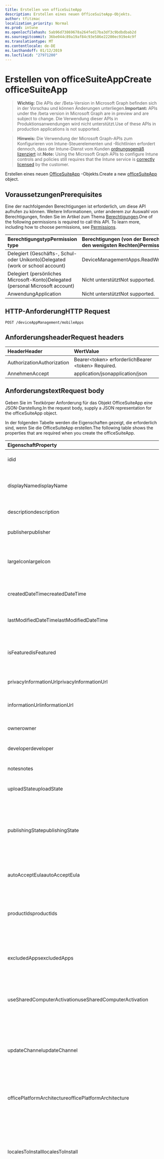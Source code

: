 ```yaml
---
title: Erstellen von officeSuiteApp
description: Erstellen eines neuen OfficeSuiteApp-Objekts.
author: tfitzmac
localization_priority: Normal
ms.prod: intune
ms.openlocfilehash: 5ab96d73869678a264fed17ba3df3c9bdbdbab2d
ms.sourcegitcommit: 36be044c89a19af84c93e586e22200ec919e4c9f
ms.translationtype: MT
ms.contentlocale: de-DE
ms.lasthandoff: 01/12/2019
ms.locfileid: "27971200"
---
```

# <a name="create-officesuiteapp"></a><span data-ttu-id="c37c4-103">Erstellen von officeSuiteApp</span><span class="sxs-lookup"><span data-stu-id="c37c4-103">Create officeSuiteApp</span></span>

> <span data-ttu-id="c37c4-104">**Wichtig:** Die APIs der /Beta-Version in Microsoft Graph befinden sich in der Vorschau und können Änderungen unterliegen.</span><span class="sxs-lookup"><span data-stu-id="c37c4-104">**Important:** APIs under the /beta version in Microsoft Graph are in preview and are subject to change.</span></span> <span data-ttu-id="c37c4-105">Die Verwendung dieser APIs in Produktionsanwendungen wird nicht unterstützt.</span><span class="sxs-lookup"><span data-stu-id="c37c4-105">Use of these APIs in production applications is not supported.</span></span>

> <span data-ttu-id="c37c4-106">**Hinweis:** Die Verwendung der Microsoft Graph-APIs zum Konfigurieren von Intune-Steuerelementen und -Richtlinien erfordert dennoch, dass der Intune-Dienst vom Kunden [ordnungsgemäß lizenziert](https://go.microsoft.com/fwlink/?linkid=839381) ist.</span><span class="sxs-lookup"><span data-stu-id="c37c4-106">**Note:** Using the Microsoft Graph APIs to configure Intune controls and policies still requires that the Intune service is [correctly licensed](https://go.microsoft.com/fwlink/?linkid=839381) by the customer.</span></span>

<span data-ttu-id="c37c4-107">Erstellen eines neuen [OfficeSuiteApp](../resources/intune-apps-officesuiteapp.md) -Objekts.</span><span class="sxs-lookup"><span data-stu-id="c37c4-107">Create a new [officeSuiteApp](../resources/intune-apps-officesuiteapp.md) object.</span></span>
## <a name="prerequisites"></a><span data-ttu-id="c37c4-108">Voraussetzungen</span><span class="sxs-lookup"><span data-stu-id="c37c4-108">Prerequisites</span></span>
<span data-ttu-id="c37c4-p102">Eine der nachfolgenden Berechtigungen ist erforderlich, um diese API aufrufen zu können. Weitere Informationen, unter anderem zur Auswahl von Berechtigungen, finden Sie im Artikel zum Thema [Berechtigungen](/graph/permissions-reference).</span><span class="sxs-lookup"><span data-stu-id="c37c4-p102">One of the following permissions is required to call this API. To learn more, including how to choose permissions, see [Permissions](/graph/permissions-reference).</span></span>

|<span data-ttu-id="c37c4-111">Berechtigungstyp</span><span class="sxs-lookup"><span data-stu-id="c37c4-111">Permission type</span></span>|<span data-ttu-id="c37c4-112">Berechtigungen (von der Berechtigung mit den meisten Rechten zu der mit den wenigsten Rechten)</span><span class="sxs-lookup"><span data-stu-id="c37c4-112">Permissions (from most to least privileged)</span></span>|
|:---|:---|
|<span data-ttu-id="c37c4-113">Delegiert (Geschäfts-, Schul- oder Unikonto)</span><span class="sxs-lookup"><span data-stu-id="c37c4-113">Delegated (work or school account)</span></span>|<span data-ttu-id="c37c4-114">DeviceManagementApps.ReadWrite.All</span><span class="sxs-lookup"><span data-stu-id="c37c4-114">DeviceManagementApps.ReadWrite.All</span></span>|
|<span data-ttu-id="c37c4-115">Delegiert (persönliches Microsoft-Konto)</span><span class="sxs-lookup"><span data-stu-id="c37c4-115">Delegated (personal Microsoft account)</span></span>|<span data-ttu-id="c37c4-116">Nicht unterstützt</span><span class="sxs-lookup"><span data-stu-id="c37c4-116">Not supported.</span></span>|
|<span data-ttu-id="c37c4-117">Anwendung</span><span class="sxs-lookup"><span data-stu-id="c37c4-117">Application</span></span>|<span data-ttu-id="c37c4-118">Nicht unterstützt</span><span class="sxs-lookup"><span data-stu-id="c37c4-118">Not supported.</span></span>|

## <a name="http-request"></a><span data-ttu-id="c37c4-119">HTTP-Anforderung</span><span class="sxs-lookup"><span data-stu-id="c37c4-119">HTTP Request</span></span>
<!-- {
  "blockType": "ignored"
}
-->
``` http
POST /deviceAppManagement/mobileApps
```

## <a name="request-headers"></a><span data-ttu-id="c37c4-120">Anforderungsheader</span><span class="sxs-lookup"><span data-stu-id="c37c4-120">Request headers</span></span>
|<span data-ttu-id="c37c4-121">Header</span><span class="sxs-lookup"><span data-stu-id="c37c4-121">Header</span></span>|<span data-ttu-id="c37c4-122">Wert</span><span class="sxs-lookup"><span data-stu-id="c37c4-122">Value</span></span>|
|:---|:---|
|<span data-ttu-id="c37c4-123">Authorization</span><span class="sxs-lookup"><span data-stu-id="c37c4-123">Authorization</span></span>|<span data-ttu-id="c37c4-124">Bearer&lt;token&gt; erforderlich</span><span class="sxs-lookup"><span data-stu-id="c37c4-124">Bearer &lt;token&gt; Required.</span></span>|
|<span data-ttu-id="c37c4-125">Annehmen</span><span class="sxs-lookup"><span data-stu-id="c37c4-125">Accept</span></span>|<span data-ttu-id="c37c4-126">application/json</span><span class="sxs-lookup"><span data-stu-id="c37c4-126">application/json</span></span>|

## <a name="request-body"></a><span data-ttu-id="c37c4-127">Anforderungstext</span><span class="sxs-lookup"><span data-stu-id="c37c4-127">Request body</span></span>
<span data-ttu-id="c37c4-128">Geben Sie im Textkörper Anforderung für das Objekt OfficeSuiteApp eine JSON-Darstellung.</span><span class="sxs-lookup"><span data-stu-id="c37c4-128">In the request body, supply a JSON representation for the officeSuiteApp object.</span></span>

<span data-ttu-id="c37c4-129">In der folgenden Tabelle werden die Eigenschaften gezeigt, die erforderlich sind, wenn Sie die OfficeSuiteApp erstellen.</span><span class="sxs-lookup"><span data-stu-id="c37c4-129">The following table shows the properties that are required when you create the officeSuiteApp.</span></span>

|<span data-ttu-id="c37c4-130">Eigenschaft</span><span class="sxs-lookup"><span data-stu-id="c37c4-130">Property</span></span>|<span data-ttu-id="c37c4-131">Typ</span><span class="sxs-lookup"><span data-stu-id="c37c4-131">Type</span></span>|<span data-ttu-id="c37c4-132">Beschreibung</span><span class="sxs-lookup"><span data-stu-id="c37c4-132">Description</span></span>|
|:---|:---|:---|
|<span data-ttu-id="c37c4-133">id</span><span class="sxs-lookup"><span data-stu-id="c37c4-133">id</span></span>|<span data-ttu-id="c37c4-134">Zeichenfolge</span><span class="sxs-lookup"><span data-stu-id="c37c4-134">String</span></span>|<span data-ttu-id="c37c4-135">Schlüssel der Entität</span><span class="sxs-lookup"><span data-stu-id="c37c4-135">Key of the entity.</span></span> <span data-ttu-id="c37c4-136">Geerbt von [mobileApp](../resources/intune-apps-mobileapp.md).</span><span class="sxs-lookup"><span data-stu-id="c37c4-136">Inherited from [mobileApp](../resources/intune-apps-mobileapp.md)</span></span>|
|<span data-ttu-id="c37c4-137">displayName</span><span class="sxs-lookup"><span data-stu-id="c37c4-137">displayName</span></span>|<span data-ttu-id="c37c4-138">Zeichenfolge</span><span class="sxs-lookup"><span data-stu-id="c37c4-138">String</span></span>|<span data-ttu-id="c37c4-139">Der vom Administrator bereitgestellte oder importierte Titel der App.</span><span class="sxs-lookup"><span data-stu-id="c37c4-139">The admin provided or imported title of the app.</span></span> <span data-ttu-id="c37c4-140">Geerbt von [mobileApp](../resources/intune-apps-mobileapp.md).</span><span class="sxs-lookup"><span data-stu-id="c37c4-140">Inherited from [mobileApp](../resources/intune-apps-mobileapp.md)</span></span>|
|<span data-ttu-id="c37c4-141">description</span><span class="sxs-lookup"><span data-stu-id="c37c4-141">description</span></span>|<span data-ttu-id="c37c4-142">Zeichenfolge</span><span class="sxs-lookup"><span data-stu-id="c37c4-142">String</span></span>|<span data-ttu-id="c37c4-143">Beschreibung der App.</span><span class="sxs-lookup"><span data-stu-id="c37c4-143">The description of the app.</span></span> <span data-ttu-id="c37c4-144">Geerbt von [mobileApp](../resources/intune-apps-mobileapp.md).</span><span class="sxs-lookup"><span data-stu-id="c37c4-144">Inherited from [mobileApp](../resources/intune-apps-mobileapp.md)</span></span>|
|<span data-ttu-id="c37c4-145">publisher</span><span class="sxs-lookup"><span data-stu-id="c37c4-145">publisher</span></span>|<span data-ttu-id="c37c4-146">Zeichenfolge</span><span class="sxs-lookup"><span data-stu-id="c37c4-146">String</span></span>|<span data-ttu-id="c37c4-147">Der Herausgeber der App.</span><span class="sxs-lookup"><span data-stu-id="c37c4-147">The publisher of the app.</span></span> <span data-ttu-id="c37c4-148">Geerbt von [mobileApp](../resources/intune-apps-mobileapp.md).</span><span class="sxs-lookup"><span data-stu-id="c37c4-148">Inherited from [mobileApp](../resources/intune-apps-mobileapp.md)</span></span>|
|<span data-ttu-id="c37c4-149">largeIcon</span><span class="sxs-lookup"><span data-stu-id="c37c4-149">largeIcon</span></span>|[<span data-ttu-id="c37c4-150">mimeContent</span><span class="sxs-lookup"><span data-stu-id="c37c4-150">mimeContent</span></span>](../resources/intune-shared-mimecontent.md)|<span data-ttu-id="c37c4-151">Das große Symbol, das in den App-Details angezeigt und für den Upload des Symbols verwendet werden soll.</span><span class="sxs-lookup"><span data-stu-id="c37c4-151">The large icon, to be displayed in the app details and used for upload of the icon.</span></span> <span data-ttu-id="c37c4-152">Geerbt von [mobileApp](../resources/intune-apps-mobileapp.md).</span><span class="sxs-lookup"><span data-stu-id="c37c4-152">Inherited from [mobileApp](../resources/intune-apps-mobileapp.md)</span></span>|
|<span data-ttu-id="c37c4-153">createdDateTime</span><span class="sxs-lookup"><span data-stu-id="c37c4-153">createdDateTime</span></span>|<span data-ttu-id="c37c4-154">DateTimeOffset</span><span class="sxs-lookup"><span data-stu-id="c37c4-154">DateTimeOffset</span></span>|<span data-ttu-id="c37c4-155">Datum und Uhrzeit der Erstellung der App.</span><span class="sxs-lookup"><span data-stu-id="c37c4-155">The date and time the app was created.</span></span> <span data-ttu-id="c37c4-156">Geerbt von [mobileApp](../resources/intune-apps-mobileapp.md).</span><span class="sxs-lookup"><span data-stu-id="c37c4-156">Inherited from [mobileApp](../resources/intune-apps-mobileapp.md)</span></span>|
|<span data-ttu-id="c37c4-157">lastModifiedDateTime</span><span class="sxs-lookup"><span data-stu-id="c37c4-157">lastModifiedDateTime</span></span>|<span data-ttu-id="c37c4-158">DateTimeOffset</span><span class="sxs-lookup"><span data-stu-id="c37c4-158">DateTimeOffset</span></span>|<span data-ttu-id="c37c4-159">Datum und Uhrzeit der letzten Änderung der App.</span><span class="sxs-lookup"><span data-stu-id="c37c4-159">The date and time the app was last modified.</span></span> <span data-ttu-id="c37c4-160">Geerbt von [mobileApp](../resources/intune-apps-mobileapp.md).</span><span class="sxs-lookup"><span data-stu-id="c37c4-160">Inherited from [mobileApp](../resources/intune-apps-mobileapp.md)</span></span>|
|<span data-ttu-id="c37c4-161">isFeatured</span><span class="sxs-lookup"><span data-stu-id="c37c4-161">isFeatured</span></span>|<span data-ttu-id="c37c4-162">Boolescher Wert</span><span class="sxs-lookup"><span data-stu-id="c37c4-162">Boolean</span></span>|<span data-ttu-id="c37c4-163">Wert, der angibt, ob die App vom Administrator als empfohlen markiert wurde. Geerbt von [mobileApp](../resources/intune-apps-mobileapp.md).</span><span class="sxs-lookup"><span data-stu-id="c37c4-163">The value indicating whether the app is marked as featured by the admin. Inherited from [mobileApp](../resources/intune-apps-mobileapp.md)</span></span>|
|<span data-ttu-id="c37c4-164">privacyInformationUrl</span><span class="sxs-lookup"><span data-stu-id="c37c4-164">privacyInformationUrl</span></span>|<span data-ttu-id="c37c4-165">Zeichenfolge</span><span class="sxs-lookup"><span data-stu-id="c37c4-165">String</span></span>|<span data-ttu-id="c37c4-166">URL zur Datenschutzerklärung.</span><span class="sxs-lookup"><span data-stu-id="c37c4-166">The privacy statement Url.</span></span> <span data-ttu-id="c37c4-167">Geerbt von [mobileApp](../resources/intune-apps-mobileapp.md).</span><span class="sxs-lookup"><span data-stu-id="c37c4-167">Inherited from [mobileApp](../resources/intune-apps-mobileapp.md)</span></span>|
|<span data-ttu-id="c37c4-168">informationUrl</span><span class="sxs-lookup"><span data-stu-id="c37c4-168">informationUrl</span></span>|<span data-ttu-id="c37c4-169">Zeichenfolge</span><span class="sxs-lookup"><span data-stu-id="c37c4-169">String</span></span>|<span data-ttu-id="c37c4-170">URL zur Seite mit weiteren Informationen.</span><span class="sxs-lookup"><span data-stu-id="c37c4-170">The more information Url.</span></span> <span data-ttu-id="c37c4-171">Geerbt von [mobileApp](../resources/intune-apps-mobileapp.md).</span><span class="sxs-lookup"><span data-stu-id="c37c4-171">Inherited from [mobileApp](../resources/intune-apps-mobileapp.md)</span></span>|
|<span data-ttu-id="c37c4-172">owner</span><span class="sxs-lookup"><span data-stu-id="c37c4-172">owner</span></span>|<span data-ttu-id="c37c4-173">Zeichenfolge</span><span class="sxs-lookup"><span data-stu-id="c37c4-173">String</span></span>|<span data-ttu-id="c37c4-174">Der Besitzer der App.</span><span class="sxs-lookup"><span data-stu-id="c37c4-174">The owner of the app.</span></span> <span data-ttu-id="c37c4-175">Geerbt von [mobileApp](../resources/intune-apps-mobileapp.md).</span><span class="sxs-lookup"><span data-stu-id="c37c4-175">Inherited from [mobileApp](../resources/intune-apps-mobileapp.md)</span></span>|
|<span data-ttu-id="c37c4-176">developer</span><span class="sxs-lookup"><span data-stu-id="c37c4-176">developer</span></span>|<span data-ttu-id="c37c4-177">Zeichenfolge</span><span class="sxs-lookup"><span data-stu-id="c37c4-177">String</span></span>|<span data-ttu-id="c37c4-178">Der Entwickler der App.</span><span class="sxs-lookup"><span data-stu-id="c37c4-178">The developer of the app.</span></span> <span data-ttu-id="c37c4-179">Geerbt von [mobileApp](../resources/intune-apps-mobileapp.md).</span><span class="sxs-lookup"><span data-stu-id="c37c4-179">Inherited from [mobileApp](../resources/intune-apps-mobileapp.md)</span></span>|
|<span data-ttu-id="c37c4-180">notes</span><span class="sxs-lookup"><span data-stu-id="c37c4-180">notes</span></span>|<span data-ttu-id="c37c4-181">Zeichenfolge</span><span class="sxs-lookup"><span data-stu-id="c37c4-181">String</span></span>|<span data-ttu-id="c37c4-182">Hinweise zur App.</span><span class="sxs-lookup"><span data-stu-id="c37c4-182">Notes for the app.</span></span> <span data-ttu-id="c37c4-183">Geerbt von [mobileApp](../resources/intune-apps-mobileapp.md).</span><span class="sxs-lookup"><span data-stu-id="c37c4-183">Inherited from [mobileApp](../resources/intune-apps-mobileapp.md)</span></span>|
|<span data-ttu-id="c37c4-184">uploadState</span><span class="sxs-lookup"><span data-stu-id="c37c4-184">uploadState</span></span>|<span data-ttu-id="c37c4-185">Int32</span><span class="sxs-lookup"><span data-stu-id="c37c4-185">Int32</span></span>|<span data-ttu-id="c37c4-186">Der Upload-Zustand.</span><span class="sxs-lookup"><span data-stu-id="c37c4-186">The upload state.</span></span> <span data-ttu-id="c37c4-187">Geerbt von [mobileApp](../resources/intune-apps-mobileapp.md).</span><span class="sxs-lookup"><span data-stu-id="c37c4-187">Inherited from [mobileApp](../resources/intune-apps-mobileapp.md)</span></span>|
|<span data-ttu-id="c37c4-188">publishingState</span><span class="sxs-lookup"><span data-stu-id="c37c4-188">publishingState</span></span>|[<span data-ttu-id="c37c4-189">mobileAppPublishingState</span><span class="sxs-lookup"><span data-stu-id="c37c4-189">mobileAppPublishingState</span></span>](../resources/intune-apps-mobileapppublishingstate.md)|<span data-ttu-id="c37c4-190">Der Veröffentlichungsstatus der App.</span><span class="sxs-lookup"><span data-stu-id="c37c4-190">The publishing state for the app.</span></span> <span data-ttu-id="c37c4-191">Eine App kann erst zugewiesen werden, wenn sie veröffentlicht wurde.</span><span class="sxs-lookup"><span data-stu-id="c37c4-191">The app cannot be assigned unless the app is published.</span></span> <span data-ttu-id="c37c4-192">Geerbt von [MobileApp](../resources/intune-apps-mobileapp.md).</span><span class="sxs-lookup"><span data-stu-id="c37c4-192">Inherited from [mobileApp](../resources/intune-apps-mobileapp.md).</span></span> <span data-ttu-id="c37c4-193">Mögliche Werte sind: `notPublished`, `processing` und `published`.</span><span class="sxs-lookup"><span data-stu-id="c37c4-193">Possible values are: `notPublished`, `processing`, `published`.</span></span>|
|<span data-ttu-id="c37c4-194">autoAcceptEula</span><span class="sxs-lookup"><span data-stu-id="c37c4-194">autoAcceptEula</span></span>|<span data-ttu-id="c37c4-195">Boolescher Wert</span><span class="sxs-lookup"><span data-stu-id="c37c4-195">Boolean</span></span>|<span data-ttu-id="c37c4-196">Der Wert, der automatisch auf den des Endbenutzers Gerät den Lizenzvertrag zu akzeptieren.</span><span class="sxs-lookup"><span data-stu-id="c37c4-196">The value to accept the EULA automatically on the enduser's device.</span></span>|
|<span data-ttu-id="c37c4-197">productIds</span><span class="sxs-lookup"><span data-stu-id="c37c4-197">productIds</span></span>|<span data-ttu-id="c37c4-198">[OfficeProductId](../resources/intune-apps-officeproductid.md) -Auflistung</span><span class="sxs-lookup"><span data-stu-id="c37c4-198">[officeProductId](../resources/intune-apps-officeproductid.md) collection</span></span>|<span data-ttu-id="c37c4-199">Die Produkt-Ids, die die Office365 Suite SKU darstellen.</span><span class="sxs-lookup"><span data-stu-id="c37c4-199">The Product Ids that represent the Office365 Suite SKU.</span></span> <span data-ttu-id="c37c4-200">Mögliche Werte: sind `o365ProPlusRetail`, `o365BusinessRetail`, `visioProRetail` und `projectProRetail`.</span><span class="sxs-lookup"><span data-stu-id="c37c4-200">Possible values are: `o365ProPlusRetail`, `o365BusinessRetail`, `visioProRetail`, `projectProRetail`.</span></span>|
|<span data-ttu-id="c37c4-201">excludedApps</span><span class="sxs-lookup"><span data-stu-id="c37c4-201">excludedApps</span></span>|[<span data-ttu-id="c37c4-202">excludedApps</span><span class="sxs-lookup"><span data-stu-id="c37c4-202">excludedApps</span></span>](../resources/intune-apps-excludedapps.md)|<span data-ttu-id="c37c4-203">Die Eigenschaft, um die apps darstellen, die von der ausgewählten Office365 Produkt-ID ausgeschlossen werden</span><span class="sxs-lookup"><span data-stu-id="c37c4-203">The property to represent the apps which are excluded from the selected Office365 Product Id.</span></span>|
|<span data-ttu-id="c37c4-204">useSharedComputerActivation</span><span class="sxs-lookup"><span data-stu-id="c37c4-204">useSharedComputerActivation</span></span>|<span data-ttu-id="c37c4-205">Boolescher Wert</span><span class="sxs-lookup"><span data-stu-id="c37c4-205">Boolean</span></span>|<span data-ttu-id="c37c4-206">Die Eigenschaft an, die darstellen, ob die Aktivierung gemeinsam genutzter Computer nicht für die app-Suite Office365 verwendet wird.</span><span class="sxs-lookup"><span data-stu-id="c37c4-206">The property to represent that whether the shared computer activation is used not for Office365 app suite.</span></span>|
|<span data-ttu-id="c37c4-207">updateChannel</span><span class="sxs-lookup"><span data-stu-id="c37c4-207">updateChannel</span></span>|[<span data-ttu-id="c37c4-208">officeUpdateChannel</span><span class="sxs-lookup"><span data-stu-id="c37c4-208">officeUpdateChannel</span></span>](../resources/intune-apps-officeupdatechannel.md)|<span data-ttu-id="c37c4-209">Die Eigenschaft, die Update-Kanal Office365 darstellen.</span><span class="sxs-lookup"><span data-stu-id="c37c4-209">The property to represent the Office365 Update Channel.</span></span> <span data-ttu-id="c37c4-210">Mögliche Werte sind: `none`, `current`, `deferred`, `firstReleaseCurrent` und `firstReleaseDeferred`.</span><span class="sxs-lookup"><span data-stu-id="c37c4-210">Possible values are: `none`, `current`, `deferred`, `firstReleaseCurrent`, `firstReleaseDeferred`.</span></span>|
|<span data-ttu-id="c37c4-211">officePlatformArchitecture</span><span class="sxs-lookup"><span data-stu-id="c37c4-211">officePlatformArchitecture</span></span>|[<span data-ttu-id="c37c4-212">windowsArchitecture</span><span class="sxs-lookup"><span data-stu-id="c37c4-212">windowsArchitecture</span></span>](../resources/intune-apps-windowsarchitecture.md)|<span data-ttu-id="c37c4-213">Die Eigenschaft, die Office365 app Suite Version darstellen.</span><span class="sxs-lookup"><span data-stu-id="c37c4-213">The property to represent the Office365 app suite version.</span></span> <span data-ttu-id="c37c4-214">Mögliche Werte sind: `none`, `x86`, `x64`, `arm` und `neutral`.</span><span class="sxs-lookup"><span data-stu-id="c37c4-214">Possible values are: `none`, `x86`, `x64`, `arm`, `neutral`.</span></span>|
|<span data-ttu-id="c37c4-215">localesToInstall</span><span class="sxs-lookup"><span data-stu-id="c37c4-215">localesToInstall</span></span>|<span data-ttu-id="c37c4-216">Collection von Objekten des Typs „String“</span><span class="sxs-lookup"><span data-stu-id="c37c4-216">String collection</span></span>|<span data-ttu-id="c37c4-217">Die Eigenschaft, um die Gebietsschemas darstellen, die installiert werden Wenn apps aus Office365 installiert wird.</span><span class="sxs-lookup"><span data-stu-id="c37c4-217">The property to represent the locales which are installed when the apps from Office365 is installed.</span></span> <span data-ttu-id="c37c4-218">Standard RFC 6033 verwendet.</span><span class="sxs-lookup"><span data-stu-id="c37c4-218">It uses standard RFC 6033.</span></span> <span data-ttu-id="c37c4-219">REF:https://technet.microsoft.com/en-us/library/cc179219(v=office.16).aspx</span><span class="sxs-lookup"><span data-stu-id="c37c4-219">Ref: https://technet.microsoft.com/en-us/library/cc179219(v=office.16).aspx</span></span>|
|<span data-ttu-id="c37c4-220">installProgressDisplayLevel</span><span class="sxs-lookup"><span data-stu-id="c37c4-220">installProgressDisplayLevel</span></span>|[<span data-ttu-id="c37c4-221">officeSuiteInstallProgressDisplayLevel</span><span class="sxs-lookup"><span data-stu-id="c37c4-221">officeSuiteInstallProgressDisplayLevel</span></span>](../resources/intune-apps-officesuiteinstallprogressdisplaylevel.md)|<span data-ttu-id="c37c4-222">Sie können die Anzeigeebene für die Installation des Fortschritts Setup-Benutzeroberfläche auf dem Gerät angeben.</span><span class="sxs-lookup"><span data-stu-id="c37c4-222">To specify the level of display for the Installation Progress Setup UI on the Device.</span></span> <span data-ttu-id="c37c4-223">Mögliche Werte sind: `none` und `full`.</span><span class="sxs-lookup"><span data-stu-id="c37c4-223">Possible values are: `none`, `full`.</span></span>|
|<span data-ttu-id="c37c4-224">shouldUninstallOlderVersionsOfOffice</span><span class="sxs-lookup"><span data-stu-id="c37c4-224">shouldUninstallOlderVersionsOfOffice</span></span>|<span data-ttu-id="c37c4-225">Boolescher Wert</span><span class="sxs-lookup"><span data-stu-id="c37c4-225">Boolean</span></span>|<span data-ttu-id="c37c4-226">Die Eigenschaft zum bestimmen, ob das vorhandene Office MSI deinstallieren, wenn eine Office365 app-Suite auf dem Gerät bereitgestellt wird.</span><span class="sxs-lookup"><span data-stu-id="c37c4-226">The property to determine whether to uninstall existing Office MSI if an Office365 app suite is deployed to the device or not.</span></span>|
|<span data-ttu-id="c37c4-227">targetVersion</span><span class="sxs-lookup"><span data-stu-id="c37c4-227">targetVersion</span></span>|<span data-ttu-id="c37c4-228">Zeichenfolge</span><span class="sxs-lookup"><span data-stu-id="c37c4-228">String</span></span>|<span data-ttu-id="c37c4-229">Die Eigenschaft, die bestimmte Zielversion für die app-Suite Office365 darstellen, die auf den Geräten bereitgestellten blieb werden sollte.</span><span class="sxs-lookup"><span data-stu-id="c37c4-229">The property to represent the specific target version for the Office365 app suite that should be remained deployed on the devices.</span></span>|
|<span data-ttu-id="c37c4-230">updateVersion</span><span class="sxs-lookup"><span data-stu-id="c37c4-230">updateVersion</span></span>|<span data-ttu-id="c37c4-231">Zeichenfolge</span><span class="sxs-lookup"><span data-stu-id="c37c4-231">String</span></span>|<span data-ttu-id="c37c4-232">Die Eigenschaft, die Version darstellen, die bestimmten Zielversion für die app-Suite Office365 verfügbar ist.</span><span class="sxs-lookup"><span data-stu-id="c37c4-232">The property to represent the update version in which the specific target version is available for the Office365 app suite.</span></span>|



## <a name="response"></a><span data-ttu-id="c37c4-233">Antwort</span><span class="sxs-lookup"><span data-stu-id="c37c4-233">Response</span></span>
<span data-ttu-id="c37c4-234">Wenn der Vorgang erfolgreich war, gibt diese Methode einen `201 Created` Antwortcode und eines [OfficeSuiteApp](../resources/intune-apps-officesuiteapp.md) -Objekts in der Antworttext.</span><span class="sxs-lookup"><span data-stu-id="c37c4-234">If successful, this method returns a `201 Created` response code and a [officeSuiteApp](../resources/intune-apps-officesuiteapp.md) object in the response body.</span></span>

## <a name="example"></a><span data-ttu-id="c37c4-235">Beispiel</span><span class="sxs-lookup"><span data-stu-id="c37c4-235">Example</span></span>
### <a name="request"></a><span data-ttu-id="c37c4-236">Anforderung</span><span class="sxs-lookup"><span data-stu-id="c37c4-236">Request</span></span>
<span data-ttu-id="c37c4-237">Nachfolgend sehen Sie ein Beispiel der Anforderung.</span><span class="sxs-lookup"><span data-stu-id="c37c4-237">Here is an example of the request.</span></span>
``` http
POST https://graph.microsoft.com/beta/deviceAppManagement/mobileApps
Content-type: application/json
Content-length: 1466

{
  "@odata.type": "#microsoft.graph.officeSuiteApp",
  "displayName": "Display Name value",
  "description": "Description value",
  "publisher": "Publisher value",
  "largeIcon": {
    "@odata.type": "microsoft.graph.mimeContent",
    "type": "Type value",
    "value": "dmFsdWU="
  },
  "lastModifiedDateTime": "2017-01-01T00:00:35.1329464-08:00",
  "isFeatured": true,
  "privacyInformationUrl": "https://example.com/privacyInformationUrl/",
  "informationUrl": "https://example.com/informationUrl/",
  "owner": "Owner value",
  "developer": "Developer value",
  "notes": "Notes value",
  "uploadState": 11,
  "publishingState": "processing",
  "autoAcceptEula": true,
  "productIds": [
    "o365BusinessRetail"
  ],
  "excludedApps": {
    "@odata.type": "microsoft.graph.excludedApps",
    "access": true,
    "excel": true,
    "groove": true,
    "infoPath": true,
    "lync": true,
    "oneDrive": true,
    "oneNote": true,
    "outlook": true,
    "powerPoint": true,
    "publisher": true,
    "sharePointDesigner": true,
    "visio": true,
    "word": true
  },
  "useSharedComputerActivation": true,
  "updateChannel": "current",
  "officePlatformArchitecture": "x86",
  "localesToInstall": [
    "Locales To Install value"
  ],
  "installProgressDisplayLevel": "full",
  "shouldUninstallOlderVersionsOfOffice": true,
  "targetVersion": "Target Version value",
  "updateVersion": "Update Version value"
}
```

### <a name="response"></a><span data-ttu-id="c37c4-238">Antwort</span><span class="sxs-lookup"><span data-stu-id="c37c4-238">Response</span></span>
<span data-ttu-id="c37c4-p122">Nachfolgend sehen Sie ein Beispiel der Antwort. Hinweis: Das hier gezeigte Antwortobjekt ist möglicherweise aus Platzgründen abgeschnitten. Von einem tatsächlichen Aufruf werden alle Eigenschaften zurückgegeben.</span><span class="sxs-lookup"><span data-stu-id="c37c4-p122">Here is an example of the response. Note: The response object shown here may be truncated for brevity. All of the properties will be returned from an actual call.</span></span>
``` http
HTTP/1.1 201 Created
Content-Type: application/json
Content-Length: 1574

{
  "@odata.type": "#microsoft.graph.officeSuiteApp",
  "id": "9b263b46-3b46-9b26-463b-269b463b269b",
  "displayName": "Display Name value",
  "description": "Description value",
  "publisher": "Publisher value",
  "largeIcon": {
    "@odata.type": "microsoft.graph.mimeContent",
    "type": "Type value",
    "value": "dmFsdWU="
  },
  "createdDateTime": "2017-01-01T00:02:43.5775965-08:00",
  "lastModifiedDateTime": "2017-01-01T00:00:35.1329464-08:00",
  "isFeatured": true,
  "privacyInformationUrl": "https://example.com/privacyInformationUrl/",
  "informationUrl": "https://example.com/informationUrl/",
  "owner": "Owner value",
  "developer": "Developer value",
  "notes": "Notes value",
  "uploadState": 11,
  "publishingState": "processing",
  "autoAcceptEula": true,
  "productIds": [
    "o365BusinessRetail"
  ],
  "excludedApps": {
    "@odata.type": "microsoft.graph.excludedApps",
    "access": true,
    "excel": true,
    "groove": true,
    "infoPath": true,
    "lync": true,
    "oneDrive": true,
    "oneNote": true,
    "outlook": true,
    "powerPoint": true,
    "publisher": true,
    "sharePointDesigner": true,
    "visio": true,
    "word": true
  },
  "useSharedComputerActivation": true,
  "updateChannel": "current",
  "officePlatformArchitecture": "x86",
  "localesToInstall": [
    "Locales To Install value"
  ],
  "installProgressDisplayLevel": "full",
  "shouldUninstallOlderVersionsOfOffice": true,
  "targetVersion": "Target Version value",
  "updateVersion": "Update Version value"
}
```





